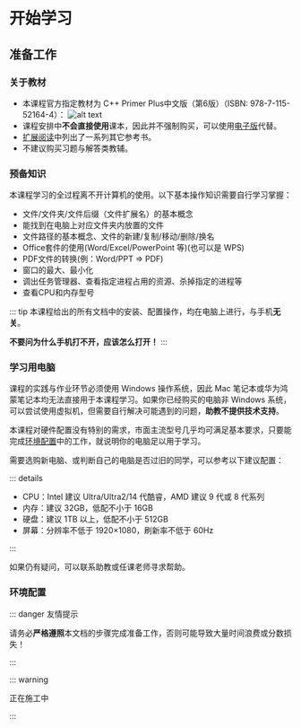 # 开始学习

## 准备工作

### 关于教材

+ 本课程官方指定教材为 C++ Primer Plus中文版（第6版）（ISBN: 978-7-115-52164-4）：
![alt text](textbook.png)
+ 课程安排中**不会直接使用**课本，因此并不强制购买，可以使用[电子版](/public/textbook.pdf)代替。
+ [扩展阅读](/reading)中列出了一系列其它参考书。
+ 不建议购买习题与解答类教辅。

### 预备知识

本课程学习的全过程离不开计算机的使用。以下基本操作知识需要自行学习掌握：

+ 文件/文件夹/文件后缀（文件扩展名）的基本概念
+ 能找到在电脑上对应文件夹内放置的文件
+ 文件路径的基本概念、文件的新建/复制/移动/删除/换名
+ Office套件的使用(Word/Excel/PowerPoint 等)(也可以是 WPS)
+ PDF文件的转换(例：Word/PPT => PDF)
+ 窗口的最大、最小化
+ 调出任务管理器、查看指定进程占用的资源、杀掉指定的进程等
+ 查看CPU和内存型号

::: tip
本课程给出的所有文档中的安装、配置操作，均在电脑上进行，与手机**无关**。

**不要问为什么手机打不开，应该怎么打开！**
:::

### 学习用电脑

课程的实践与作业环节必须使用 Windows 操作系统，因此 Mac 笔记本或华为鸿蒙笔记本均无法直接用于本课程学习。如果你已经购买的电脑非 Windows 系统，可以尝试使用虚拟机，但需要自行解决可能遇到的问题，**助教不提供技术支持**。

本课程对硬件配置没有特别的需求，市面主流型号几乎均可满足基本要求，只要能完成[环境配置](#环境配置)中的工作，就说明你的电脑足以用于学习。

需要选购新电脑、或判断自己的电脑是否过旧的同学，可以参考以下建议配置：

::: details

+ CPU：Intel 建议 Ultra/Ultra2/14 代酷睿，AMD 建议 9 代或 8 代系列
+ 内存：建议 32GB，低配不小于 16GB
+ 硬盘：建议 1TB 以上，低配不小于 512GB
+ 屏幕：分辨率不低于 1920×1080，刷新率不低于 60Hz

:::

如果仍有疑问，可以联系助教或任课老师寻求帮助。

### 环境配置

::: danger 友情提示

请务必**严格遵照**本文档的步骤完成准备工作，否则可能导致大量时间浪费或分数损失！

:::

::: warning

正在施工中

:::
